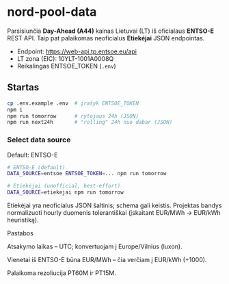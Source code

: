 # nord-pool-data

Parsisiunčia **Day-Ahead (A44)** kainas Lietuvai (LT) iš oficialaus **ENTSO-E** REST API.
Taip pat palaikomas neoficialus **Etiekėjai** JSON endpointas.
- Endpoint: https://web-api.tp.entsoe.eu/api
- LT zona (EIC): 10YLT-1001A0008Q
- Reikalingas ENTSOE_TOKEN (`.env`)

## Startas
```bash
cp .env.example .env  # įrašyk ENTSOE_TOKEN
npm i
npm run tomorrow      # rytojaus 24h (JSON)
npm run next24h       # "rolling" 24h nuo dabar (JSON)
```

### Select data source
Default: ENTSO-E
```bash
# ENTSO-E (default)
DATA_SOURCE=entsoe ENTSOE_TOKEN=... npm run tomorrow

# Etiekėjai (unofficial, best-effort)
DATA_SOURCE=etiekejai npm run tomorrow
```

Etiekėjai yra neoficialus JSON šaltinis; schema gali keistis. Projektas bandys
normalizuoti hourly duomenis tolerantiškai (įskaitant EUR/MWh → EUR/kWh heuristiką).


Pastabos

Atsakymo laikas – UTC; konvertuojam į Europe/Vilnius (luxon).

Vienetai iš ENTSO-E būna EUR/MWh – čia verčiam į EUR/kWh (÷1000).

Palaikoma rezoliucija PT60M ir PT15M.
